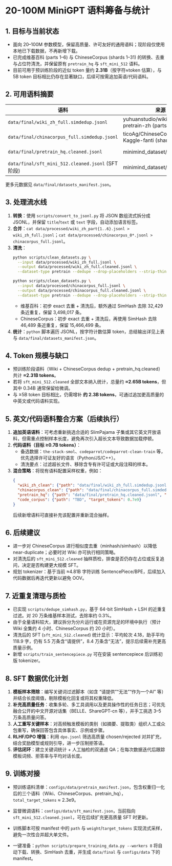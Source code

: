 # 20-100M MiniGPT 语料筹备与统计

## 1. 目标与当前状态
- 面向 20–100M 参数模型，保留高质量、许可友好的通用语料；现阶段仅使用本地已下载数据，不再新增下载。
- 已完成维基百科 (parts 1–6) 与 ChineseCorpus (shards 1–31) 的转换、去重与占位符清洗，并保留原有 `pretrain_hq` 与 `sft_mini_512` 语料。
- 目前可用于预训练阶段的近似 token 量约 **2.31B**（按字符≈token 估算），与 5B token 目标相比仍存在显著缺口，后续可按需追加英语/代码语料。

## 2. 可用语料摘要
| 语料 | 来源 | 许可 | 记录数 | 近似 token 数 |
| --- | --- | --- | --- | --- |
| `data/final/wiki_zh_full.simdedup.jsonl` | yuhuanstudio/wikipedia-pretrain-zh (parts 1–6) | Apache-2.0 | 3,498,017 | ≈905,316,530 (deduped) |
| `data/final/chinacorpus_full.simdedup.jsonl` | ticoAg/ChineseCorpus-Kaggle-fanti (shards 1–31) | Apache-2.0 | 15,466,499 | ≈806,153,064 (deduped) |
| `data/final/pretrain_hq.cleaned.jsonl` | minimind_dataset/pretrain_hq | 未标注 | 1,374,285 | ≈600,007,577 (cleaned) |
| `data/final/sft_mini_512.cleaned.jsonl` (SFT 阶段) | minimind_dataset/sft_mini_512 | 未标注 | 1,149,770 | ≈335,939,596 (cleaned) |

更多元数据见 `data/final/datasets_manifest.json`。

## 3. 处理流水线
1. **转换**：使用 `scripts/convert_to_jsonl.py` 将 JSON 数组流式拆分成 JSONL，并保留 `title`/`text` 或 `text` 字段，自动添加语言标签。
2. **合并**：`cat data/processed/wiki_zh_part{1..6}.jsonl > wiki_zh_full.jsonl`；`cat data/processed/chinacorpus_0*.jsonl > chinacorpus_full.jsonl`。
3. **清洗**：
   ```bash
   python scripts/clean_datasets.py \
     --input data/processed/wiki_zh_full.jsonl \
     --output data/processed/wiki_zh_full.cleaned.jsonl \
     --dataset-type pretrain --dedupe --drop-placeholders --strip-think

   python scripts/clean_datasets.py \
     --input data/processed/chinacorpus_full.jsonl \
     --output data/processed/chinacorpus_full.cleaned.jsonl \
     --dataset-type pretrain --dedupe --drop-placeholders --strip-think
   ```
   - 维基百科：初步 exact 去重 + 清洗后，额外通过 SimHash 去除 32,429 条近重复，保留 3,498,017 条。
   - ChineseCorpus：初步 exact 去重 + 清洗后，再使用 SimHash 去除 46,489 条近重复，保留 15,466,499 条。
4. **统计**：`python` 脚本遍历 JSONL，按字符计数估算 token，总结输出详见上表与 `data/final/datasets_manifest.json`。

## 4. Token 规模与缺口
- 预训练阶段语料（Wiki + ChineseCorpus dedup + pretrain_hq.cleaned）共计 **≈2.31B tokens**。
- 若将 `sft_mini_512.cleaned` 全部文本纳入统计，总量约 **≈2.65B tokens**，但其中 0.34B 通常保留给微调。
- 与 ≥5B token 目标相比，仍需增补 **约 2.3B tokens**，可通过追加更高质量的中英文或代码语料实现。

## 5. 英文/代码语料整合方案（后续执行）
1. **追加英语语料**：可考虑重新挑选合适的 SlimPajama 子集或其它英文开放语料，但需重点控制样本长度，避免再次引入超长文本导致数据加载停顿。
2. **代码语料（目标 ≥0.7B tokens）**：
   - 备选数据：`the-stack-smol`、`codeparrot/codeparrot-clean-train` 等，优先选择许可证友好的语言（Python/JS/C++）。
   - 清洗要点：过滤超长文件、移除含专有许可证或大段注释的样本。
3. **混合策略**：将现有语料配置采样权重，例如：
   ```json
   {
     "wiki_zh_clean": {"path": "data/final/wiki_zh_full.simdedup.jsonl", "target_tokens": 0.9e9},
     "chinacorpus_clean": {"path": "data/final/chinacorpus_full.simdedup.jsonl", "target_tokens": 0.8e9},
     "pretrain_hq": {"path": "data/final/pretrain_hq.cleaned.jsonl", "target_tokens": 0.6e9},
     "code_corpus": {"path": "TBD", "target_tokens": 0.7e9}
   }
   ```
   后续新增语料可直接补充该配置并重新混合抽样。

## 6. 后续建议
- 进一步对 ChineseCorpus 进行相似度去重（minhash/simhash）以降低 near-duplicate；必要时对 Wiki 亦可执行相同策略。
- 对清洗后的 `sft_mini_512.cleaned` 抽样质检，排查是否仍存在占位或反复追问，决定是否构建更大规模 SFT。
- 规划 tokenizer：基于当前 ≈4.81B 字符训练 SentencePiece/BPE，后续加入代码数据后再迭代更新以避免 OOV。

## 7. 近重复清理与质检
- 已实现 `scripts/dedupe_simhash.py`，基于 64-bit SimHash + LSH 的近重复过滤。对 20 万条维基样本测试，去除率约 0.3%。
- 由于全量语料较大，建议拆分为分片运行或在资源充足的环境中执行（预计 Wiki 全集约 4 小时、ChineseCorpus 约 20 小时）。
- 清洗后的 SFT (`sft_mini_512.cleaned`) 统计显示：平均轮次 4.18，助手平均 118.9 字，仍有 5.5 万条含“请提供”，8.4 万条含“无法”，提示后续需补充更高质量示例。
- 新增 `scripts/train_sentencepiece.py` 可在安装 sentencepiece 后训练初版 tokenizer。

## 8. SFT 数据优化计划
1. **模板样本筛除**：编写关键词过滤脚本（如含 “请提供”“无法”“作为一个AI” 等）并结合长度阈值，剔除模板化回复或将其权重降低。
2. **补充高质量任务**：收集多轮、多工具调用以及更具操作性的任务日志；可优先融合公开的中文开源对话集（BELLE、ShareGPT-cn 等），并手工挑选 3–5 万条高质量问答。
3. **人工重写关键样本**：对高频触发模板的类别（如摘要、提取类）组织人工或众包重写，确保回答包含具体事实、示例或步骤。
4. **RLHF/DPO 增强**：利用 `dpo.jsonl` 筛选高质量 chosen/rejected 对并扩充，结合奖励模型或规则引导，进一步压制拒答语。
5. **评估闭环**：建立关键词统计 + 人工抽检的双通道 QA；在每次数据迭代后跟踪模板词频、拒答率与平均对话长度。

## 9. 训练对接
- 预训练语料清单：`configs/data/pretrain_manifest.json`，包含权重归一化后的三个语料（Wiki、ChineseCorpus、pretrain_hq），`total_target_tokens` ≈ 2.3e9。
- 监督微调语料：`configs/data/sft_manifest.json`，当前指向 `sft_mini_512.cleaned.jsonl`，可在后续扩充更高质量 SFT 时更新。
- 训练脚本可按 manifest 中的 `path` 与 `weight`/`target_tokens` 实现流式采样，避免一次性合并超大单文件。

- 一键准备：`python scripts/prepare_training_data.py --workers 8` 将自动下载、转换、SimHash 去重，并生成 `data/final` 与 `configs/data` 下的 manifest。
